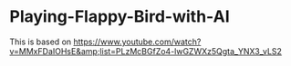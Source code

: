 # Playing-Flappy-Bird-with-AI
This is based on https://www.youtube.com/watch?v=MMxFDaIOHsE&amp;list=PLzMcBGfZo4-lwGZWXz5Qgta_YNX3_vLS2
